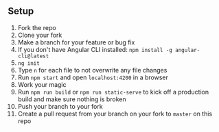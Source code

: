 

## Setup

1. Fork the repo
2. Clone your fork
3. Make a branch for your feature or bug fix
4. If you don't have Angular CLI installed: `npm install -g angular-cli@latest`
5. `ng init`
6. Type `n` for each file to not overwrite any file changes
7. Run `npm start` and open `localhost:4200` in a browser
8. Work your magic
9. Run `npm run build` or `npm run static-serve` to kick off a production build and make sure nothing is broken
10. Push your branch to your fork
11. Create a pull request from your branch on your fork to `master` on this repo
